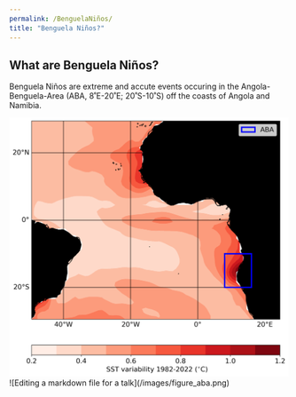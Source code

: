 ```yaml
---
permalink: /BenguelaNiños/
title: "Benguela Niños?"
---
```



## What are Benguela Niños? 

Benguela Niños are extreme and accute events occuring in the Angola-Benguela-Area (ABA, 8˚E-20˚E; 20˚S-10˚S) off the coasts of Angola and Namibia. 

<img src="./images/figure_aba.png" alt="map">
![Editing a markdown file for a talk](/images/figure_aba.png)
